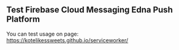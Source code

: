 Test Firebase Cloud Messaging Edna Push Platform
-----------------------------

You can test usage on page: https://kotelikessweets.github.io/serviceworker/
